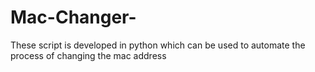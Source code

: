 # Mac-Changer-
These script is developed in python which can be used to automate the process of changing the mac address
